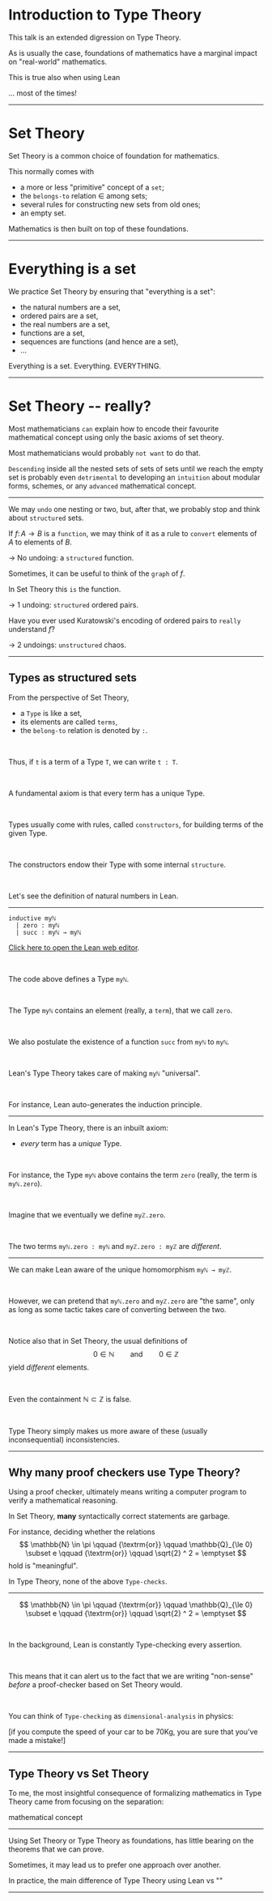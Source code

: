 #  Introduction to Type Theory

This talk is an extended digression on Type Theory.

As is usually the case, foundations of mathematics have a marginal impact on "real-world" mathematics.

This is true also when using Lean

$\ldots$ most of the times!

---

# Set Theory

Set Theory is a common choice of foundation for mathematics.

This normally comes with

* a more or less "primitive" concept of a `set`;
* the `belongs-to` relation $\in$ among sets;
* several rules for constructing new sets from old ones;
* an empty set.

Mathematics is then built on top of these foundations.

---

# Everything is a set

We practice Set Theory by ensuring that "everything is a set":

* the natural numbers are a set,
* ordered pairs are a set,
* the real numbers are a set,
* functions are a set,
* sequences are functions (and hence are a set),
* $\ldots$

Everything is a set. Everything. EVERYTHING.

---

# Set Theory -- really?

Most mathematicians `can` explain how to encode their favourite mathematical concept using only the basic axioms of set theory.

Most mathematicians would probably `not want` to do that.

`Descending` inside all the nested sets of sets of sets until we reach the empty set is probably even `detrimental` to developing an `intuition` about modular forms, schemes, or any `advanced` mathematical concept.

---

We may `undo` one nesting or two, but, after that, we probably stop and think about `structured` sets.

If $f \colon A \longrightarrow B$ is a `function`, we may think of it as a rule to `convert` elements of $A$ to elements of $B$. <!--c1-->

$\to$ No undoing: a `structured` function.

Sometimes, it can be useful to think of the `graph` of $f$.  <!--c1-->

In Set Theory this `is` the function. <!--c1-->

$\to$ 1 undoing: `structured` ordered pairs.

Have you ever used Kuratowski's encoding of ordered pairs to `really` understand $f$? <!--c1-->

$\to$ 2 undoings: `unstructured` chaos.

---

##  Types as structured sets

From the perspective of Set Theory,
* a `Type` is like a set,
* its elements are called `terms`,
* the `belong-to` relation is denoted by `:`.

&nbsp;

Thus, if `t` is a term of a Type `T`, we can write `t : T`.

&nbsp;

A fundamental axiom is that every term has a unique Type.

&nbsp;

Types usually come with rules, called `constructors`, for building terms of the given Type.

&nbsp;

The constructors endow their Type with some internal `structure`.

&nbsp;

Let's see the definition of natural numbers in Lean.

---

```lean
inductive myℕ
  | zero : myℕ
  | succ : myℕ → myℕ
```
[Click here to open the Lean web editor](https://leanprover-community.github.io/lean-web-editor/#code=inductive%20my%E2%84%95%0A%20%20%7C%20zero%20%3A%20my%E2%84%95%0A%20%20%7C%20succ%20%3A%20my%E2%84%95%20%E2%86%92%20my%E2%84%95%0A%0A%23print%20prefix%20my%E2%84%95%0A).

&nbsp;

The code above defines a Type `myℕ`.

&nbsp;

The Type `myℕ` contains an element (really, a `term`), that we call `zero`.

&nbsp;

We also postulate the existence of a function `succ` from `myℕ` to `myℕ`.

&nbsp;

Lean's Type Theory takes care of making `myℕ` "universal".

&nbsp;

For instance, Lean auto-generates the induction principle.

---

In Lean's Type Theory, there is an inbuilt axiom:

* *every* term has a *unique* Type.

&nbsp;

For instance, the Type `myℕ` above contains the term `zero` (really, the term is `myℕ.zero`).

&nbsp;

Imagine that we eventually we define `myℤ.zero`.

&nbsp;

The two terms `myℕ.zero : myℕ` and `myℤ.zero : myℤ` are *different*.

---

We can make Lean aware of the unique homomorphism `myℕ → myℤ`.

&nbsp;

However, we can pretend that `myℕ.zero` and `myℤ.zero` are "the same", only as long as some tactic takes care of converting between the two.

&nbsp;

Notice also that in Set Theory, the usual definitions of
$$
  0 \in \mathbb{N} \qquad {\textrm{and}} \qquad 0 \in \mathbb{Z}
$$
yield *different* elements.

&nbsp;

Even the containment $\mathbb{N} \subset \mathbb{Z}$ is false.

&nbsp;

Type Theory simply makes us more aware of these (usually inconsequential) inconsistencies.

---

## Why many proof checkers use Type Theory?

Using a proof checker, ultimately means writing a computer program to verify a mathematical reasoning.

In Set Theory, **many** syntactically correct statements are garbage.

For instance, deciding whether the relations
$$
  \mathbb{N} \in \pi
  \qquad {\textrm{or}} \qquad
  \mathbb{Q}_{\le 0} \subset e
  \qquad {\textrm{or}} \qquad
  \sqrt{2} ^ 2 = \emptyset
$$
hold is "meaningful".

In Type Theory, none of the above `Type-checks`.

---

$$
  \mathbb{N} \in \pi
  \qquad {\textrm{or}} \qquad
  \mathbb{Q}_{\le 0} \subset e
  \qquad {\textrm{or}} \qquad
  \sqrt{2} ^ 2 = \emptyset
$$

&nbsp;

In the background, Lean is constantly Type-checking every assertion.

&nbsp;

This means that it can alert us to the fact that we are writing "non-sense" *before* a proof-checker based on Set Theory would.

&nbsp;

You can think of `Type-checking` as `dimensional-analysis` in physics:

[if you compute the speed of your car to be $70$Kg, you are sure that you've made a mistake!]

---

##  Type Theory vs Set Theory

To me, the most insightful consequence of formalizing mathematics in Type Theory came from focusing on the separation:

 mathematical concept


---

Using Set Theory or Type Theory as foundations, has little bearing on the theorems that we can prove.

Sometimes, it may lead us to prefer one approach over another.

In practice, the main difference of Type Theory using Lean vs ""

---
